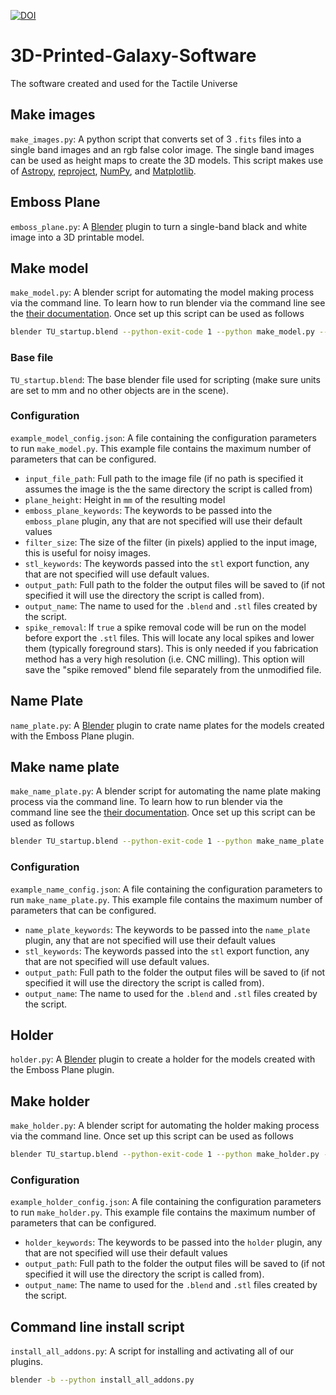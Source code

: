 [![DOI](https://zenodo.org/badge/79459697.svg)](https://zenodo.org/badge/latestdoi/79459697)

# 3D-Printed-Galaxy-Software
The software created and used for the Tactile Universe


## Make images
`make_images.py`: A python script that converts set of 3 `.fits` files into a single band images and an rgb false color image.  The single band images can be used as height maps to create the 3D models.  This script makes use of [Astropy](http://www.astropy.org/), [reproject](https://reproject.readthedocs.io/en/stable/), [NumPy](http://www.numpy.org/), and [Matplotlib](http://matplotlib.org/).

## Emboss Plane
`emboss_plane.py`: A [Blender](https://www.blender.org/) plugin to turn a single-band black and white image into a 3D printable model.


## Make model
`make_model.py`: A blender script for automating the model making process via the command line.  To learn how to run blender via the command line see the [their documentation](https://docs.blender.org/manual/en/dev/render/workflows/command_line.html).  Once set up this script can be used as follows

```bash
blender TU_startup.blend --python-exit-code 1 --python make_model.py -- example_model_config.json
```

### Base file
`TU_startup.blend`: The base blender file used for scripting (make sure units are set to mm and no other objects are in the scene).

### Configuration
`example_model_config.json`: A file containing the configuration parameters to run `make_model.py`.  This example file contains the maximum number of parameters that can be configured.

 - `input_file_path`: Full path to the image file (if no path is specified it assumes the image is the the same directory the script is called from)
 - `plane_height`: Height in `mm` of the resulting model
 - `emboss_plane_keywords`: The keywords to be passed into the `emboss_plane` plugin, any that are not specified will use their default values
 - `filter_size`: The size of the filter (in pixels) applied to the input image, this is useful for noisy images.
 - `stl_keywords`: The keywords passed into the `stl` export function, any that are not specified will use default values.
 - `output_path`: Full path to the folder the output files will be saved to (if not specified it will use the directory the script is called from).
 - `output_name`: The name to used for the `.blend` and `.stl` files created by the script.
 - `spike_removal`: If `true` a spike removal code will be run on the model before export the `.stl` files.  This will locate any local spikes and lower them (typically foreground stars).  This is only needed if you fabrication method has a very high resolution (i.e. CNC milling).  This option will save the "spike removed" blend file separately from the unmodified file.


## Name Plate
`name_plate.py`: A [Blender](https://www.blender.org/) plugin to crate name plates for the models created with the Emboss Plane plugin.

## Make name plate
`make_name_plate.py`: A blender script for automating the name plate making process via the command line.  To learn how to run blender via the command line see the [their documentation](https://docs.blender.org/manual/en/dev/render/workflows/command_line.html).  Once set up this script can be used as follows

```bash
blender TU_startup.blend --python-exit-code 1 --python make_name_plate.py -- example_name_config.json
```

### Configuration
`example_name_config.json`: A file containing the configuration parameters to run `make_name_plate.py`.  This example file contains the maximum number of parameters that can be configured.

 - `name_plate_keywords`: The keywords to be passed into the `name_plate` plugin, any that are not specified will use their default values
 - `stl_keywords`: The keywords passed into the `stl` export function, any that are not specified will use default values.
 - `output_path`: Full path to the folder the output files will be saved to (if not specified it will use the directory the script is called from).
 - `output_name`: The name to used for the `.blend` and `.stl` files created by the script.

## Holder
`holder.py`: A [Blender](https://www.blender.org/) plugin to create a holder for the models created with the Emboss Plane plugin.

## Make holder
`make_holder.py`: A blender script for automating the holder making process via the command line.  Once set up this script can be used as follows

```bash
blender TU_startup.blend --python-exit-code 1 --python make_holder.py -- example_holder_config.json
```

### Configuration
`example_holder_config.json`: A file containing the configuration parameters to run `make_holder.py`.  This example file contains the maximum number of parameters that can be configured.

 - `holder_keywords`: The keywords to be passed into the `holder` plugin, any that are not specified will use their default values
 - `output_path`: Full path to the folder the output files will be saved to (if not specified it will use the directory the script is called from).
 - `output_name`: The name to used for the `.blend` and `.stl` files created by the script.

## Command line install script
`install_all_addons.py`: A script for installing and activating all of our plugins.

```bash
blender -b --python install_all_addons.py
```
